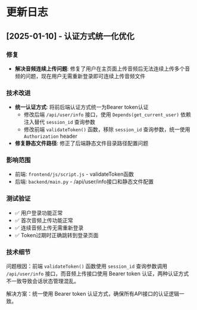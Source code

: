 # 更新日志

## [2025-01-10] - 认证方式统一化优化

### 修复
- **解决音频连续上传问题**: 修复了用户在主页面上传音频后无法连续上传多个音频的问题，现在用户无需重新登录即可连续上传音频文件

### 技术改进
- **统一认证方式**: 将前后端认证方式统一为Bearer token认证
  - 修改后端 `/api/user/info` 接口，使用 `Depends(get_current_user)` 依赖注入替代 `session_id` 查询参数
  - 修改前端 `validateToken()` 函数，移除 `session_id` 查询参数，统一使用 `Authorization` header
- **修复静态文件路径**: 修正了后端静态文件目录路径配置问题

### 影响范围
- 前端: `frontend/js/script.js` - validateToken函数
- 后端: `backend/main.py` - /api/user/info接口和静态文件配置

### 测试验证
- ✅ 用户登录功能正常
- ✅ 首次音频上传功能正常
- ✅ 连续音频上传无需重新登录
- ✅ Token过期时正确跳转到登录页面

### 技术细节
问题根因：前端 `validateToken()` 函数使用 `session_id` 查询参数调用 `/api/user/info` 接口，而音频上传接口使用 Bearer token 认证，两种认证方式不一致导致会话状态管理混乱。

解决方案：统一使用 Bearer token 认证方式，确保所有API接口的认证逻辑一致。